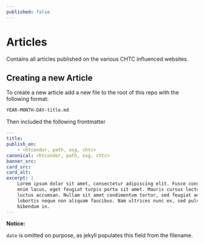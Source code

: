 ```yaml
---
published: false
---
```


# Articles
Contains all articles published on the various CHTC influenced websites.

## Creating a new Article
To create a new article add a new file to the root of this repo with the following format:

```markdown
YEAR-MONTH-DAY-title.md
```

Then included the following frontmatter

```yaml
---
title: 
publish_on:
    - <htcondor, path, osg, chtc>
canonical: <htcondor, path, osg, chtc>
banner_src: 
card_src: 
card_alt: 
excerpt: |
    Lorem ipsum dolor sit amet, consectetur adipiscing elit. Fusce consectetur 
    enim lacus, eget feugiat turpis porta sit amet. Mauris cursus lectus vitae 
    luctus accumsan. Nullam sit amet condimentum tortor, sed feugiat augue. Quisque 
    lobortis neque non aliquam faucibus. Nam ultrices nunc ex, sed pulvinar orci 
    bibendum in.
---
```

**Notice:**

`date` is omitted on purpose, as jekyll populates this field from the filename.